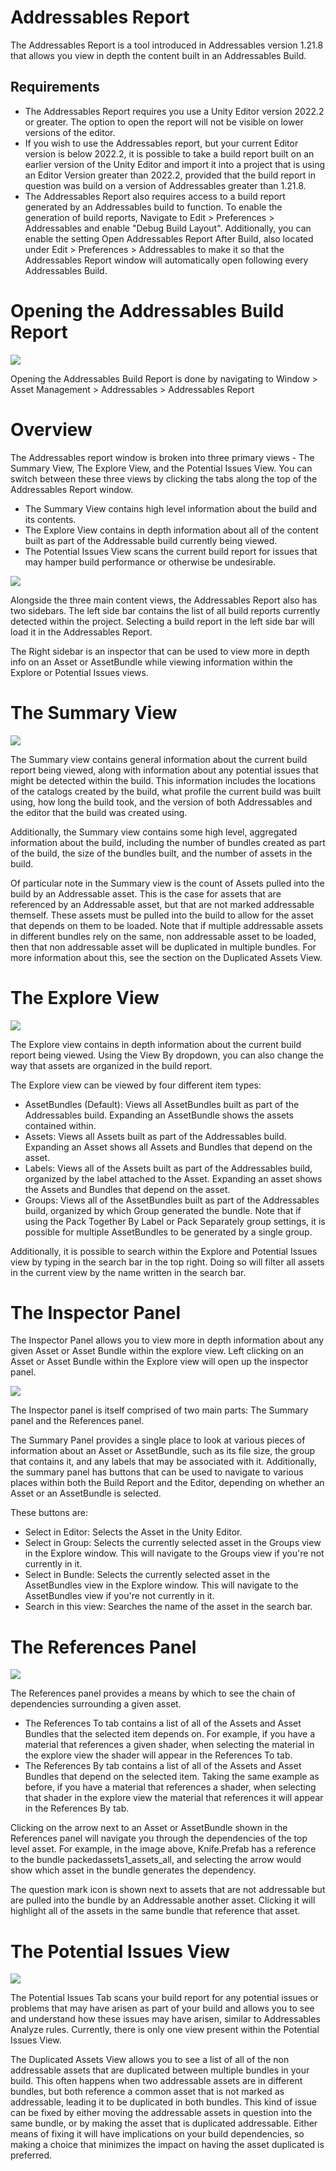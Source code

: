 ﻿---
uid: addressables-report
---

# Addressables Report

The Addressables Report is a tool introduced in Addressables version 1.21.8 that allows you view in depth the content built in an Addressables Build.


## Requirements

* The Addressables Report requires you use a Unity Editor version 2022.2 or greater. The option to open the report will not be visible on lower versions of the editor.
* If you wish to use the Addressables report, but your current Editor version is below 2022.2, it is possible to take a build report built on an earlier version of the Unity Editor and import it into a project that is using an Editor Version greater than 2022.2, provided that the build report in question was build on a version of Addressables greater than 1.21.8.
* The Addressables Report also requires access to a build report generated by an Addressables build to function. To enable the generation of build reports, Navigate to Edit > Preferences > Addressables and enable "Debug Build Layout". Additionally, you can enable the setting Open Addressables Report After Build, also located under Edit > Preferences > Addressables to make it so that the Addressables Report window will automatically open following every Addressables Build.


# Opening the Addressables Build Report

![](../../images/HowToOpenBuildReport.png)

Opening the Addressables Build Report is done by navigating to Window > Asset Management > Addressables > Addressables Report

# Overview

The Addressables report window is broken into three primary views - The Summary View, The Explore View, and the Potential Issues View. You can switch between these three views by clicking the tabs along the top of the Addressables Report window.
* The Summary View contains high level information about the build and its contents.
* The Explore View contains in depth information about all of the content built as part of the Addressable build currently being viewed.
* The Potential Issues View scans the current build report for issues that may hamper build performance or otherwise be undesirable.

![](../../images/BuildReportMainView.png)

Alongside the three main content views, the Addressables Report also has two sidebars. The left side bar contains the list of all build reports currently detected within the project. Selecting a build report in the left side bar will load it in the Addressables Report.

The Right sidebar is an inspector that can be used to view more in depth info on an Asset or AssetBundle while viewing information within the Explore or Potential Issues views.

# The Summary View

![](../../images/BuildReportSummaryView.png)

The Summary view contains general information about the current build report being viewed, along with information about any potential issues that might be detected within the build. This information includes the locations of the catalogs created by the build, what profile the current build was built using, how long the build took, and the version of both Addressables and the editor that the build was created using.

Additionally, the Summary view contains some high level, aggregated information about the build, including the number of bundles created as part of the build, the size of the bundles built, and the number of assets in the build.

Of particular note in the Summary view is the count of Assets pulled into the build by an Addressable asset. This is the case for assets that are referenced by an Addressable asset, but that are not marked addressable themself. These assets must be pulled into the build to allow for the asset that depends on them to be loaded. Note that if multiple addressable assets in different bundles rely on the same, non addressable asset to be loaded, then that non addressable asset will be duplicated in multiple bundles. For more information about this, see the section on the Duplicated Assets View.

# The Explore View

![](../../images/BuildReportMainView.png)

The Explore view contains in depth information about the current build report being viewed. Using the View By dropdown, you can also change the way that assets are organized in the build report.

The Explore view can be viewed by four different item types:
* AssetBundles (Default): Views all AssetBundles built as part of the Addressables build. Expanding an AssetBundle shows the assets contained within.
* Assets: Views all Assets built as part of the Addressables build. Expanding an Asset shows all Assets and Bundles that depend on the asset.
* Labels: Views all of the Assets built as part of the Addressables build, organized by the label attached to the Asset. Expanding an asset shows the Assets and Bundles that depend on the asset.
* Groups: Views all of the AssetBundles built as part of the Addressables build, organized by which Group generated the bundle. Note that if using the Pack Together By Label or Pack Separately group settings, it is possible for multiple AssetBundles to be generated by a single group.

Additionally, it is possible to search within the Explore and Potential Issues view by typing in the search bar in the top right. Doing so will filter all assets in the current view by the name written in the search bar.

# The Inspector Panel

The Inspector Panel allows you to view more in depth information about any given Asset or Asset Bundle within the explore view. Left clicking on an Asset or Asset Bundle within the Explore view will open up the inspector panel.

![](../../images/BuildReportInspectorRefsTo1.png)

The Inspector panel is itself comprised of two main parts: The Summary panel and the References panel.

The Summary Panel provides a single place to look at various pieces of information about an Asset or AssetBundle, such as its file size, the group that contains it, and any labels that may be associated with it. Additionally, the summary panel has buttons that can be used to navigate to various places within both the Build Report and the Editor, depending on whether an Asset or an AssetBundle is selected.

These buttons are:
* Select in Editor: Selects the Asset in the Unity Editor.
* Select in Group: Selects the currently selected asset in the Groups view in the Explore window. This will navigate to the Groups view if you're not currently in it.
* Select in Bundle: Selects the currently selected asset in the AssetBundles view in the Explore window. This will navigate to the AssetBundles view if you're not currently in it.
* Search in this view: Searches the name of the asset in the search bar.

# The References Panel

![](../../images/BuildReportInspectorRefsTo1.png)

The References panel provides a means by which to see the chain of dependencies surrounding a given asset.

* The References To tab contains a list of all of the Assets and Asset Bundles that the selected item depends on. For example, if you have a material that references a given shader, when selecting the material in the explore view the shader will appear in the References To tab.
* The References By tab contains a list of all of the Assets and Asset Bundles that depend on the selected item. Taking the same example as before, if you have a material that references a shader, when selecting that shader in the explore view the material that references it will appear in the References By tab.

Clicking on the arrow next to an Asset or AssetBundle shown in the References panel will navigate you through the dependencies of the top level asset. For example, in the image above, Knife.Prefab has a reference to the bundle packedassets1_assets_all, and selecting the arrow would show which asset in the bundle generates the dependency.

The question mark icon is shown next to assets that are not addressable but are pulled into the bundle by an Addressable another asset. Clicking it will highlight all of the assets in the same bundle that reference that asset.

# The Potential Issues View

![](../../images/BuildReportPotentialIssuesView.png)

The Potential Issues Tab scans your build report for any potential issues or problems that may have arisen as part of your build and allows you to see and understand how these issues may have arisen, similar to Addressables Analyze rules. Currently, there is only one view present within the Potential Issues View.

The Duplicated Assets View allows you to see a list of all of the non addressable assets that are duplicated between multiple bundles in your build. This often happens when two addressable assets are in different bundles, but both reference a common asset that is not marked as addressable, leading it to be duplicated in both bundles. This kind of issue can be fixed by either moving the addressable assets in question into the same bundle, or by making the asset that is duplicated addressable. Either means of fixing it will have implications on your build dependencies, so making a choice that minimizes the impact on having the asset duplicated is preferred.

